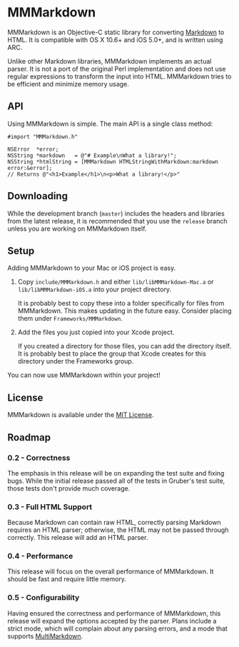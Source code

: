 # MMMarkdown
MMMarkdown is an Objective-C static library for converting [Markdown][] to HTML. It is compatible with OS X 10.6+ and iOS 5.0+, and is written using ARC.

Unlike other Markdown libraries, MMMarkdown implements an actual parser. It is not a port of the original Perl implementation and does not use regular expressions to transform the input into HTML. MMMarkdown tries to be efficient and minimize memory usage.

[Markdown]: http://daringfireball.net/projects/markdown/

## API
Using MMMarkdown is simple. The main API is a single class method:

    #import "MMMarkdown.h"
    
    NSError  *error;
    NSString *markdown   = @"# Example\nWhat a library!";
    NSString *htmlString = [MMMarkdown HTMLStringWithMarkdown:markdown error:&error];
    // Returns @"<h1>Example</h1>\n<p>What a library!</p>"

## Downloading
While the development branch (`master`) includes the headers and libraries from the latest release, it is recommended that you use the `release` branch unless you are working on MMMarkdown itself.

## Setup
Adding MMMarkdown to your Mac or iOS project is easy.

1. Copy `include/MMMarkdown.h` and either `lib/libMMMarkdown-Mac.a` or `lib/libMMMarkdown-iOS.a` into your project directory.

    It is probably best to copy these into a folder specifically for files from MMMarkdown. This makes updating in the future easy. Consider placing them under `Frameworks/MMMarkdown`.

2. Add the files you just copied into your Xcode project.

    If you created a directory for those files, you can add the directory itself. It is probably best to place the group that Xcode creates for this directory under the Frameworks group.

You can now use MMMarkdown within your project!

## License
MMMarkdown is available under the [MIT License][].

[MIT License]: http://opensource.org/licenses/mit-license.php

## Roadmap
### 0.2 - Correctness
The emphasis in this release will be on expanding the test suite and fixing bugs. While the initial release passed all of the tests in Gruber's test suite, those tests don't provide much coverage.

### 0.3 - Full HTML Support
Because Markdown can contain raw HTML, correctly parsing Markdown requires an HTML parser; otherwise, the HTML may not be passed through correctly. This release will add an HTML parser.

### 0.4 - Performance
This release will focus on the overall performance of MMMarkdown. It should be fast and require little memory.

### 0.5 - Configurability
Having ensured the correctness and performance of MMMarkdown, this release will expand the options accepted by the parser. Plans include a strict mode, which will complain about any parsing errors, and a mode that supports [MultiMarkdown][].

[MultiMarkdown]: http://fletcherpenney.net/multimarkdown/

